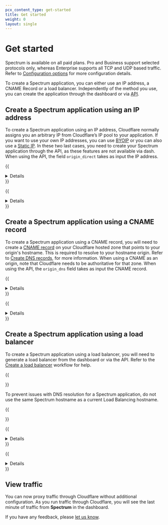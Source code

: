 ```yaml
---
pcx_content_type: get-started
title: Get started
weight: 0
layout: single
---
```


# Get started

Spectrum is available on all paid plans. Pro and Business support selected protocols only, whereas Enterprise supports all TCP and UDP based traffic. Refer to [Configuration options](/spectrum/reference/configuration-options/) for more configuration details.

To create a Spectrum application, you can either use an IP address, a CNAME Record or a load balancer. Independently of the method you use, you can create the application through the dashboard or via [API](/api/operations/spectrum-applications-list-spectrum-applications).

## Create a Spectrum application using an IP address

To create a Spectrum application using an IP address, Cloudflare normally assigns you an arbitrary IP from Cloudflare’s IP pool to your application. If you want to use your own IP addresses, you can use [BYOIP](/spectrum/about/byoip/) or you can also use a [Static IP](/spectrum/about/static-ip/). In these two last cases, you need to create your Spectrum application through the API, as these features are not available via dash. When using the API, the field `origin_direct` takes as input the IP address.

{{<details header="Add your application via Dashboard">}}

1. Log in to the [Cloudflare dashboard](https://dash.cloudflare.com/login).
2. Select **Spectrum**.
3. Select **Create an Application**. If this is your first time using Spectrum, the **Create an Application** modal appears.
4. Select your **Application Type**.
5. Under **Domain**, enter the domain that will use Spectrum.
6. Under **Edge Port**, enter the port Cloudflare should use for your application.
7. Under **Origin**, enter your application's origin IP and port.
8. If your application requires the client IP and supports [Proxy Protocol](https://www.haproxy.com/blog/haproxy/proxy-protocol/), enable **Proxy Protocols**. Proxy Protocol is a method for a proxy like Cloudflare to send the client IP to the origin application.
9. Select **Add**.

{{</details>}}

{{<details header="Add your application via API">}}

Below is a curl example and the associated data being posted to the API.

**API example:**

```bash
curl -X POST "https://api.cloudflare.com/client/v4/zones/023e105f4ecef8ad9ca31a8372d0c353/spectrum/apps" \
     -H "X-Auth-Email: user@example.com" \
     -H "X-Auth-Key: c2547eb745079dac9320b638f5e225cf483cc5cfdda41" \
     -H "Content-Type: application/json" \
     --data '{"protocol":"tcp/22","dns":{"type":"CNAME","name":"ssh.example.com"},"origin_direct":["tcp://192.0.2.1:22"],"proxy_protocol":"off","ip_firewall":true,"tls":"full","edge_ips":{"type":"dynamic","connectivity":"all"},"traffic_type":"direct","argo_smart_routing":true}'
```

**Example data:**

```json
{
  "success": true,
  "errors": [],
  "messages": [],
  "result": {
    "id": "ea95132c15732412d22c1476fa83f27a",
    "protocol": "tcp/22",
    "dns": {
      "type": "CNAME",
      "name": "ssh.example.com"
    },
    "origin_direct": [
      "tcp://192.0.2.1:22"
    ],
    "proxy_protocol": "off",
    "ip_firewall": true,
    "tls": "full",
    "edge_ips": {
      "type": "dynamic",
      "connectivity": "all"
    },
    "traffic_type": "direct",
    "argo_smart_routing": true,
    "created_on": "2014-01-02T02:20:00Z",
    "modified_on": "2014-01-02T02:20:00Z"
  }
}
```

{{</details>}}

## Create a Spectrum application using a CNAME record

To create a Spectrum application using a CNAME record, you will need to create a [CNAME record](https://www.cloudflare.com/learning/dns/dns-records/dns-cname-record/) on your Cloudflare hosted zone that points to your origin's hostname. This is required to resolve to your hostname origin. Refer to [Create DNS records](/dns/manage-dns-records/how-to/create-dns-records/#create-dns-records), for more information. When using a CNAME as an origin, note that Cloudflare needs to be authoritative for that zone. When using the API, the `origin_dns` field takes as input the CNAME record.

{{<details header="Add your application via Dashboard">}}

1. Log in to the [Cloudflare dashboard](https://dash.cloudflare.com/login).
2. Select **Spectrum**.
3. Select **Create an Application**. If this is your first time using Spectrum, the **Create an Application** modal appears.
5. Select your **Application Type**.
6. Under **Domain**, enter the domain that will use Spectrum.
7. Under **Edge Port**, enter the port Cloudflare should use for your application.
8. Under **Origin**, enter your `CNAME` record name.
9. Select **Add**.

{{</details>}}

{{<details header="Add your application via API">}}

Below is a curl example and the associated data being posted to the API.

**API example:**

```bash
curl -X POST 'https://api.cloudflare.com/client/v4/zones/{ZONE_ID}/spectrum/apps' \
-H "Content-Type: application/json" \
-H "X-Auth-Email: email" \
-H "X-Auth-Key: key" \
--data '{"dns":{"type":"CNAME","name":"spectrum-cname.example.com"},"ip_firewall":false,"protocol":"tcp/22","proxy_protocol":"off","tls":"off","origin_dns": {"name": "cname-to-origin.example.com", "ttl": 1200}, "origin_port": 22}'
```

**Example data:**

```json
{
  "dns": {
    "type": "CNAME",
    "name": "spectrum-cname.example.com"
  },
  "ip_firewall": false,
  "protocol": "tcp/22",
  "proxy_protocol": "off",
  "tls": "off",
  "origin_dns": {
    "name": "cname-to-origin.example.com",
    "ttl": 1200
  },
  "origin_port": 22
}
```

{{</details>}}

## Create a Spectrum application using a load balancer

To create a Spectrum application using a load balancer, you will need to generate a load balancer from the dashboard or via the API. Refer to the [Create a load balancer](/load-balancing/load-balancers/create-load-balancer/) workflow for help.

{{<Aside>}}

To prevent issues with DNS resolution for a Spectrum application, do not use the same Spectrum hostname as a current Load Balancing hostname.

{{</Aside>}}

{{<details header="Add your application via Dashboard">}}

{{<render file="_spectrum-with-load-balancer-dash.md">}}

{{</details>}}

{{<details header="Add your application via API">}}

{{<render file="_spectrum-with-load-balancer-api.md">}}

{{</details>}}

## View traffic

You can now proxy traffic through Cloudflare without additional configuration. As you run traffic through Cloudflare, you will see the last minute of traffic from **Spectrum** in the dashboard.

If you have any feedback, please [let us know](https://community.cloudflare.com/c/website-application-performance/spectrum/48).

